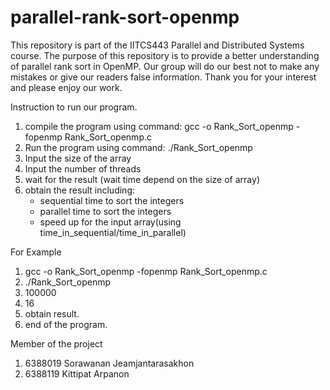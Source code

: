 # parallel-rank-sort-openmp
This repository is part of the IITCS443 Parallel and Distributed Systems course. The purpose of this repository is to provide a better understanding of parallel rank sort in OpenMP. Our group will do our best not to make any mistakes or give our readers false information. Thank you for your interest and please enjoy our work.

Instruction to run our program.
1. compile the program using command:
	gcc -o Rank_Sort_openmp -fopenmp Rank_Sort_openmp.c
2. Run the program using command:
	./Rank_Sort_openmp
3. Input the size of the array
4. Input the number of threads
5. wait for the result (wait time depend on the size of array)
6. obtain the result including:
	- sequential time to sort the integers
	- parallel time to sort the integers
	- speed up for the input array(using time_in_sequential/time_in_parallel)


For Example
1. gcc -o Rank_Sort_openmp -fopenmp Rank_Sort_openmp.c
2. ./Rank_Sort_openmp
3. 100000
4. 16
5. obtain result.
6. end of the program.


Member of the project
1. 6388019 Sorawanan Jeamjantarasakhon
2. 6388119 Kittipat Arpanon
